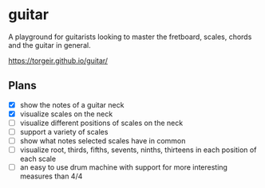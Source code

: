 # guitar

A playground for guitarists looking to master the fretboard, scales, chords and the guitar in general.

https://torgeir.github.io/guitar/

## Plans

- [x] show the notes of a guitar neck
- [x] visualize scales on the neck
- [ ] visualize different positions of scales on the neck
- [ ] support a variety of scales
- [ ] show what notes selected scales have in common
- [ ] visualize root, thirds, fifths, sevents, ninths, thirteens in each position of each scale
- [ ] an easy to use drum machine with support for more interesting measures than 4/4
